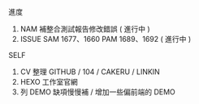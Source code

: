 進度
1. NAM 補整合測試報告修改錯誤 ( 進行中 )
2. ISSUE SAM 1677、1660 PAM 1689、1692 ( 進行中 )


SELF

1. CV 整理 GITHUB / 104 / CAKERU / LINKIN
2. HEXO 工作室官網
3. 列 DEMO 缺項慢慢補 / 增加一些偏前端的 DEMO 
